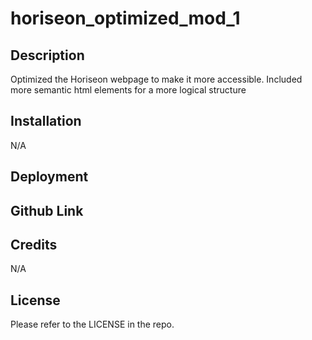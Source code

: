 # horiseon_optimized_mod_1

## Description

Optimized the Horiseon webpage to make it more accessible. Included more semantic html elements for a more logical structure

## Installation

N/A

## Deployment

## Github Link


## Credits

N/A

## License

Please refer to the LICENSE in the repo.
